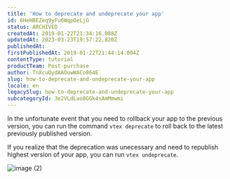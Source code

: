 ```yaml
---
title: 'How to deprecate and undeprecate your app'
id: 6HeHBEZeq9yFu6WqpOeLjG
status: ARCHIVED
createdAt: 2019-01-22T21:34:16.088Z
updatedAt: 2023-03-23T19:57:22.820Z
publishedAt: 
firstPublishedAt: 2019-01-22T21:44:14.004Z
contentType: tutorial
productTeam: Post-purchase
author: TnXcuQydAAOuwWACo864E
slug: how-to-deprecate-and-undeprecate-your-app
locale: en
legacySlug: how-to-deprecate-and-undeprecate-your-app
subcategoryId: 3e2VLdLao8GGk4sAmMmwmi
---
```


In the unfortunate event that you need to rollback your app to the previous version, you can run the command `vtex deprecate` to roll back to the latest previously published version.

If you realize that the deprecation was unecessary and need to republish highest version of your app, you can run `vtex undeprecate`.

![image (2)](//images.ctfassets.net/alneenqid6w5/42XNwwb22OQKBkOTO5C2Bl/3bfbb5a89027e41dda9a7532a7591e7f/image__2_.png)
